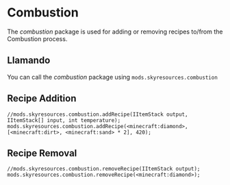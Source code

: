 # Combustion

The *combustion* package is used for adding or removing recipes to/from the Combustion process.

## Llamando

You can call the *combustion* package using `mods.skyresources.combustion`

## Recipe Addition

```zenscript
//mods.skyresources.combustion.addRecipe(IItemStack output, IItemStack[] input, int temperature);
mods.skyresources.combustion.addRecipe(<minecraft:diamond>, [<minecraft:dirt>, <minecraft:sand> * 2], 420);
```

## Recipe Removal

```zenscript
//mods.skyresources.combustion.removeRecipe(IItemStack output);
mods.skyresources.combustion.removeRecipe(<minecraft:diamond>);
```